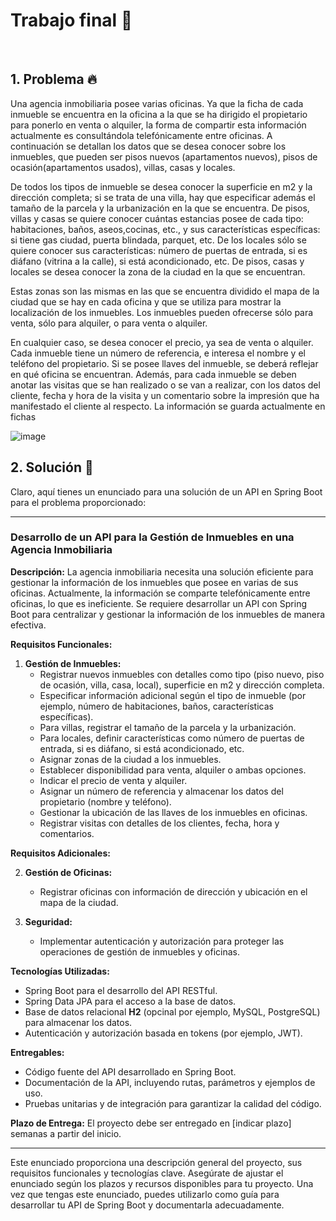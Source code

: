 # Trabajo final 🌋

<br>

## 1. Problema 🔥

Una agencia inmobiliaria posee varias oficinas. Ya que la ficha de cada inmueble se encuentra en la oficina a la que se ha dirigido el propietario para ponerlo en venta o alquiler, la forma de compartir esta información actualmente es consultándola telefónicamente entre oficinas. A continuación se detallan los datos que se desea conocer sobre los inmuebles, que pueden ser pisos nuevos (apartamentos nuevos), pisos de ocasión(apartamentos usados), villas, casas y locales.

De todos los tipos de inmueble se desea conocer la superficie en m2 y la dirección completa; si se trata de una villa, hay que especificar además el tamaño de la parcela y la urbanización en la que se encuentra. De pisos, villas y casas se quiere conocer cuántas estancias posee de cada tipo: habitaciones, baños, aseos,cocinas, etc., y sus características específicas: si tiene gas ciudad, puerta blindada, parquet, etc. De los locales sólo se quiere conocer sus características: número de puertas de entrada, si es diáfano (vitrina a la calle), si está acondicionado, etc. De pisos, casas y locales se desea conocer la zona de la ciudad en la que se
encuentran. 

Estas zonas son las mismas en las que se encuentra dividido el mapa de la ciudad que se hay en cada oficina y que se utiliza para mostrar la localización de los inmuebles.
Los inmuebles pueden ofrecerse sólo para venta, sólo para alquiler, o para venta o alquiler. 

En cualquier caso, se desea conocer el precio, ya sea de venta o alquiler. Cada inmueble tiene un número de referencia, e interesa el nombre y el teléfono del propietario. Si se posee llaves del inmueble, se deberá reflejar en qué
oficina se encuentran. Además, para cada inmueble se deben anotar las visitas que se han realizado o se van a realizar, con los datos del cliente, fecha y hora de la visita y un comentario sobre la impresión que ha
manifestado el cliente al respecto. La información se guarda actualmente en fichas

![image](https://github.com/crodrigr/webservice-uts-2023-02/assets/31961588/ad57a357-6624-4e3d-8a28-e97c02190ced)

## 2. Solución 🍾

Claro, aquí tienes un enunciado para una solución de un API en Spring Boot para el problema proporcionado:

---

### Desarrollo de un API para la Gestión de Inmuebles en una Agencia Inmobiliaria

**Descripción:**
La agencia inmobiliaria necesita una solución eficiente para gestionar la información de los inmuebles que posee en varias de sus oficinas. Actualmente, la información se comparte telefónicamente entre oficinas, lo que es ineficiente. Se requiere desarrollar un API con Spring Boot para centralizar y gestionar la información de los inmuebles de manera efectiva.

**Requisitos Funcionales:**

1. **Gestión de Inmuebles:**
   - Registrar nuevos inmuebles con detalles como tipo (piso nuevo, piso de ocasión, villa, casa, local), superficie en m2 y dirección completa.
   - Especificar información adicional según el tipo de inmueble (por ejemplo, número de habitaciones, baños, características específicas).
   - Para villas, registrar el tamaño de la parcela y la urbanización.
   - Para locales, definir características como número de puertas de entrada, si es diáfano, si está acondicionado, etc.
   - Asignar zonas de la ciudad a los inmuebles.
   - Establecer disponibilidad para venta, alquiler o ambas opciones.
   - Indicar el precio de venta y alquiler.
   - Asignar un número de referencia y almacenar los datos del propietario (nombre y teléfono).
   - Gestionar la ubicación de las llaves de los inmuebles en oficinas.
   - Registrar visitas con detalles de los clientes, fecha, hora y comentarios.

**Requisitos Adicionales:**

2. **Gestión de Oficinas:**
   - Registrar oficinas con información de dirección y ubicación en el mapa de la ciudad.

3. **Seguridad:**
   - Implementar autenticación y autorización para proteger las operaciones de gestión de inmuebles y oficinas.

**Tecnologías Utilizadas:**
- Spring Boot para el desarrollo del API RESTful.
- Spring Data JPA para el acceso a la base de datos.
- Base de datos relacional **H2** (opcinal por ejemplo, MySQL, PostgreSQL) para almacenar los datos.
- Autenticación y autorización basada en tokens (por ejemplo, JWT).

**Entregables:**
- Código fuente del API desarrollado en Spring Boot.
- Documentación de la API, incluyendo rutas, parámetros y ejemplos de uso.
- Pruebas unitarias y de integración para garantizar la calidad del código.

**Plazo de Entrega:**
El proyecto debe ser entregado en [indicar plazo] semanas a partir del inicio.

---

Este enunciado proporciona una descripción general del proyecto, sus requisitos funcionales y tecnologías clave. Asegúrate de ajustar el enunciado según los plazos y recursos disponibles para tu proyecto. Una vez que tengas este enunciado, puedes utilizarlo como guía para desarrollar tu API de Spring Boot y documentarla adecuadamente.
